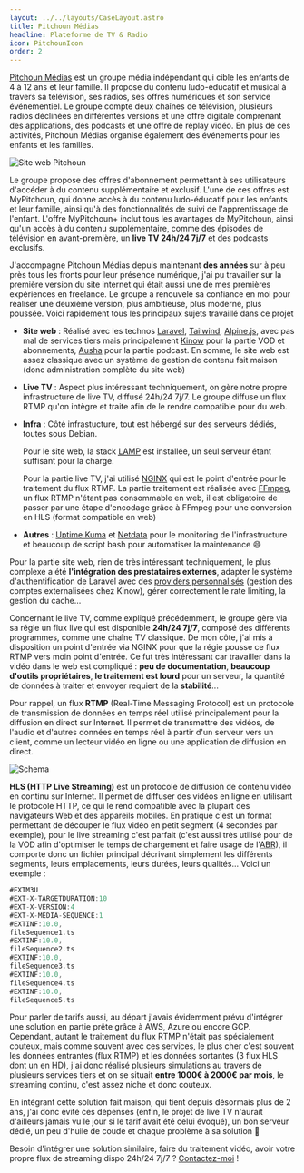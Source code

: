 ```yaml
---
layout: ../../layouts/CaseLayout.astro
title: Pitchoun Médias
headline: Plateforme de TV & Radio
icon: PitchounIcon
order: 2
---
```


<a href="https://pitchoun-medias.fr" target="_blank">Pitchoun Médias</a> est un groupe média indépendant qui cible les enfants de 4 à 12 ans et leur famille. Il propose du contenu ludo-éducatif et musical à travers sa télévision, ses radios, ses offres numériques et son service événementiel. Le groupe compte deux chaînes de télévision, plusieurs radios déclinées en différentes versions et une offre digitale comprenant des applications, des podcasts et une offre de replay vidéo. En plus de ces activités, Pitchoun Médias organise également des événements pour les enfants et les familles.

![Site web Pitchoun](/assets/cases/pitchoun/website.jpg)

Le groupe propose des offres d'abonnement permettant à ses utilisateurs d'accéder à du contenu supplémentaire et exclusif. L'une de ces offres est MyPitchoun, qui donne accès à du contenu ludo-éducatif pour les enfants et leur famille, ainsi qu'à des fonctionnalités de suivi de l'apprentissage de l'enfant. L'offre MyPitchoun+ inclut tous les avantages de MyPitchoun, ainsi qu'un accès à du contenu supplémentaire, comme des épisodes de télévision en avant-première, un **live TV 24h/24 7j/7** et des podcasts exclusifs.

J'accompagne Pitchoun Médias depuis maintenant **des années** sur à peu près tous les fronts pour leur présence numérique, j'ai pu travailler sur la première version du site internet qui était aussi une de mes premières expériences en freelance. Le groupe a renouvelé sa confiance en moi pour réaliser une deuxième version, plus ambitieuse, plus moderne, plus poussée. Voici rapidement tous les principaux sujets travaillé dans ce projet

- **Site web** : Réalisé avec les technos <a href="https://laravel.com" target="_blank">Laravel</a>, <a href="https://tailwindcss.com" target="_blank">Tailwind</a>, <a href="https://alpinejs.dev" target="_blank">Alpine.js</a>, avec pas mal de services tiers mais principalement <a href="https://fr.kinow.com" target="_blank">Kinow</a> pour la partie VOD et abonnements, <a href="https://www.ausha.co/fr/" target="_blank">Ausha</a> pour la partie podcast. En somme, le site web est assez classique avec un système de gestion de contenu fait maison (donc administration complète du site web)
- **Live TV** : Aspect plus intéressant techniquement, on gère notre propre infrastructure de live TV, diffusé 24h/24 7j/7. Le groupe diffuse un flux RTMP qu'on intègre et traite afin de le rendre compatible pour du web.
- **Infra** : Côté infrastucture, tout est hébergé sur des serveurs dédiés, toutes sous Debian.

  Pour le site web, la stack <abbr title="Linux Apache MariaDB PHP"><a href="https://fr.wikipedia.org/wiki/LAMP" target="_blank">LAMP</a></abbr> est installée, un seul serveur étant suffisant pour la charge.

  Pour la partie live TV, j'ai utilisé <a href="https://www.nginx.com" target="_blank">NGINX</a> qui est le point d'entrée pour le traitement du flux RTMP. La partie traitement est réalisée avec <a href="https://ffmpeg.org" target="_blank">FFmpeg</a>, un flux RTMP n'étant pas consommable en web, il est obligatoire de passer par une étape d'encodage grâce à FFmpeg pour une conversion en HLS (format compatible en web)
- **Autres** : <a href="https://github.com/louislam/uptime-kuma" target="_blank">Uptime Kuma</a> et <a href="https://github.com/netdata/netdata" target="_blank">Netdata</a> pour le monitoring de l'infrastructure et beaucoup de script bash pour automatiser la maintenance 😅

Pour la partie site web, rien de très intéressant techniquement, le plus complexe a été **l'intégration des prestataires externes**, adapter le système d'authentification de Laravel avec des <a href="https://laravel.com/docs/9.x/authentication#adding-custom-user-providers" target="_blank">providers personnalisés</a> (gestion des comptes externalisées chez Kinow), gérer correctement le rate limiting, la gestion du cache...

Concernant le live TV, comme expliqué précédemment, le groupe gère via sa régie un flux live qui est disponible **24h/24 7j/7**, composé des différents programmes, comme une chaîne TV classique. De mon côte, j'ai mis à disposition un point d'entrée via NGINX pour que la régie pousse ce flux RTMP vers moin point d'entrée. Ce fut très intéressant car travailler dans la vidéo dans le web est compliqué : **peu de documentation**, **beaucoup d'outils propriétaires**, **le traitement est lourd** pour un serveur, la quantité de données à traiter et envoyer requiert de la **stabilité**...

Pour rappel, un flux **RTMP** (Real-Time Messaging Protocol) est un protocole de transmission de données en temps réel utilisé principalement pour la diffusion en direct sur Internet. Il permet de transmettre des vidéos, de l'audio et d'autres données en temps réel à partir d'un serveur vers un client, comme un lecteur vidéo en ligne ou une application de diffusion en direct.

![Schema](/assets/cases/pitchoun/schema.png)

**HLS (HTTP Live Streaming)** est un protocole de diffusion de contenu vidéo en continu sur Internet. Il permet de diffuser des vidéos en ligne en utilisant le protocole HTTP, ce qui le rend compatible avec la plupart des navigateurs Web et des appareils mobiles. En pratique c'est un format permettant de découper le flux vidéo en petit segment (4 secondes par exemple), pour le live streaming c'est parfait (c'est aussi très utilisé pour de la VOD afin d'optimiser le temps de chargement et faire usage de l'<abbr title="Adaptative Bitrate">ABR</abbr>), il comporte donc un fichier principal décrivant simplement les différents segments, leurs emplacements, leurs durées, leurs qualités... Voici un exemple :

```swift
#EXTM3U
#EXT-X-TARGETDURATION:10
#EXT-X-VERSION:4
#EXT-X-MEDIA-SEQUENCE:1
#EXTINF:10.0,
fileSequence1.ts
#EXTINF:10.0,
fileSequence2.ts
#EXTINF:10.0,
fileSequence3.ts
#EXTINF:10.0,
fileSequence4.ts
#EXTINF:10.0,
fileSequence5.ts
```

Pour parler de tarifs aussi, au départ j'avais évidemment prévu d'intégrer une solution en partie prête grâce à AWS, Azure ou encore GCP. Cependant, autant le traitement du flux RTMP n'était pas spécialement couteux, mais comme souvent avec ces services, le plus cher c'est souvent les données entrantes (flux RTMP) et les données sortantes (3 flux HLS dont un en HD), j'ai donc réalisé plusieurs simulations au travers de plusieurs services tiers et on se situait **entre 1000€ à 2000€ par mois**, le streaming continu, c'est assez niche et donc couteux.

En intégrant cette solution fait maison, qui tient depuis désormais plus de 2 ans, j'ai donc évité ces dépenses (enfin, le projet de live TV n'aurait d'ailleurs jamais vu le jour si le tarif avait été celui évoqué), un bon serveur dédié, un peu d'huile de coude et chaque problème à sa solution 🥳

Besoin d'intégrer une solution similaire, faire du traitement vidéo, avoir votre propre flux de streaming dispo 24h/24 7j/7 ? <a href="mailto:contact@gregory-gerard.dev">Contactez-moi</a> !
